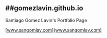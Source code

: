 ##gomezlavin.github.io
---

Santiago Gomez Lavin's Portfolio Page

[www.sangomlav.com](www.sangomlav.com)
